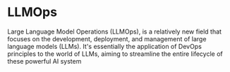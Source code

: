 # LLMOps
Large Language Model Operations (LLMOps), is a relatively new field that focuses on the development, deployment, and management of large language models (LLMs). It's essentially the application of DevOps principles to the world of LLMs, aiming to streamline the entire lifecycle of these powerful AI system

